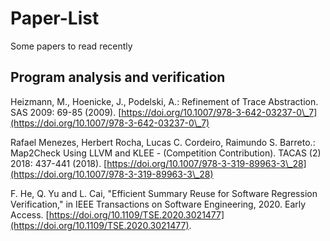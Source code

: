 # Paper-List
Some papers to read recently

## Program analysis and verification
Heizmann, M., Hoenicke, J., Podelski, A.: Refinement of Trace Abstraction. SAS 2009: 69-85 (2009). [https://doi.org/10.1007/978-3-642-03237-0\_7](https://doi.org/10.1007/978-3-642-03237-0\_7)

Rafael Menezes, Herbert Rocha, Lucas C. Cordeiro, Raimundo S. Barreto.: Map2Check Using LLVM and KLEE - (Competition Contribution). TACAS (2) 2018: 437-441 (2018). [https://doi.org/10.1007/978-3-319-89963-3\_28](https://doi.org/10.1007/978-3-319-89963-3\_28)

F. He, Q. Yu and L. Cai, "Efficient Summary Reuse for Software Regression Verification," in IEEE Transactions on Software Engineering, 2020. Early Access. [https://doi.org/10.1109/TSE.2020.3021477](https://doi.org/10.1109/TSE.2020.3021477).


